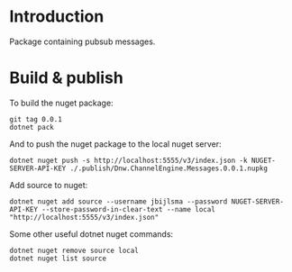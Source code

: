 # Introduction

Package containing pubsub messages.

# Build & publish

To build the nuget package:

```shell
git tag 0.0.1
dotnet pack

```

And to push the nuget package to the local nuget server:

```shell
dotnet nuget push -s http://localhost:5555/v3/index.json -k NUGET-SERVER-API-KEY ./.publish/Dnw.ChannelEngine.Messages.0.0.1.nupkg
```

Add source to nuget:

```shell
dotnet nuget add source --username jbijlsma --password NUGET-SERVER-API-KEY --store-password-in-clear-text --name local "http://localhost:5555/v3/index.json"
```

Some other useful dotnet nuget commands:

```shell
dotnet nuget remove source local
dotnet nuget list source 
```